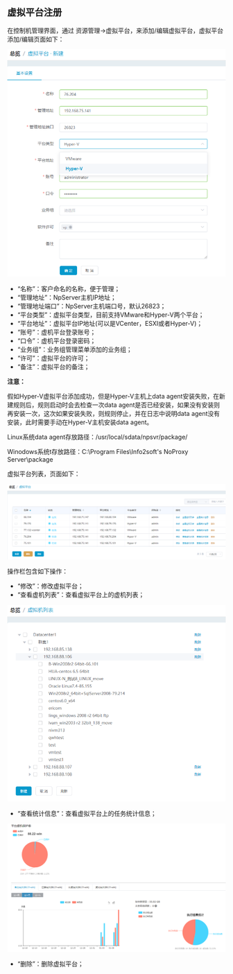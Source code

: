 ## 虚拟平台注册

在控制机管理界面，通过 资源管理-&gt;虚拟平台，来添加/编辑虚拟平台，虚拟平台添加/编辑页面如下：

![说明: 1](/assets/V7.220190628131009.png)

*   “名称”：客户命名的名称，便于管理；
*   “管理地址”：NpServer主机IP地址；
*   “管理地址端口”：NpServer主机端口号，默认26823；
*   “平台类型”：虚拟平台类型，目前支持VMware和Hyper-V两个平台；
*   “平台地址”：虚拟平台IP地址(可以是VCenter，ESXI或者Hyper-V)；
*   “账号”：虚机平台登录账号；
*   “口令”：虚机平台登录密码；
*   “业务组”：业务组管理菜单添加的业务组；
*   “许可”：虚拟平台的许可；
*   “备注”：虚拟平台的备注；

**注意：**

假如Hyper-V虚拟平台添加成功，但是Hyper-V主机上data agent安装失败，在新建规则后，规则启动时会去检查一次data agent是否已经安装，如果没有安装则再安装一次，这次如果安装失败，则规则停止，并在日志中说明data agent没有安装，此时需要手动在Hyper-V主机安装data agent。

Linux系统data agent存放路径：/usr/local/sdata/npsvr/package/

Winodows系统t存放路径：C:\\Program Files\\Info2soft's NoProxy Server\\package


虚拟平台列表，页面如下：

![说明: 3](/assets/V7.220190628130840.png)

操作栏包含如下操作：

*   “修改”：修改虚拟平台；
*   “查看虚机列表”：查看虚拟平台上的虚机列表；

![说明: 3](/assets/V7.220190628132048.png)

*   “查看统计信息”：查看虚拟平台上的任务统计信息；

![说明: 3](/assets/V7.020190108175643.png)

*   “删除”：删除虚拟平台；